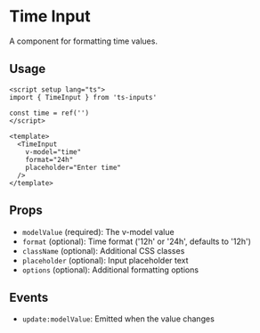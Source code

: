# Time Input

A component for formatting time values.

## Usage

```vue
<script setup lang="ts">
import { TimeInput } from 'ts-inputs'

const time = ref('')
</script>

<template>
  <TimeInput
    v-model="time"
    format="24h"
    placeholder="Enter time"
  />
</template>
```

## Props

- `modelValue` (required): The v-model value
- `format` (optional): Time format ('12h' or '24h', defaults to '12h')
- `className` (optional): Additional CSS classes
- `placeholder` (optional): Input placeholder text
- `options` (optional): Additional formatting options

## Events

- `update:modelValue`: Emitted when the value changes
